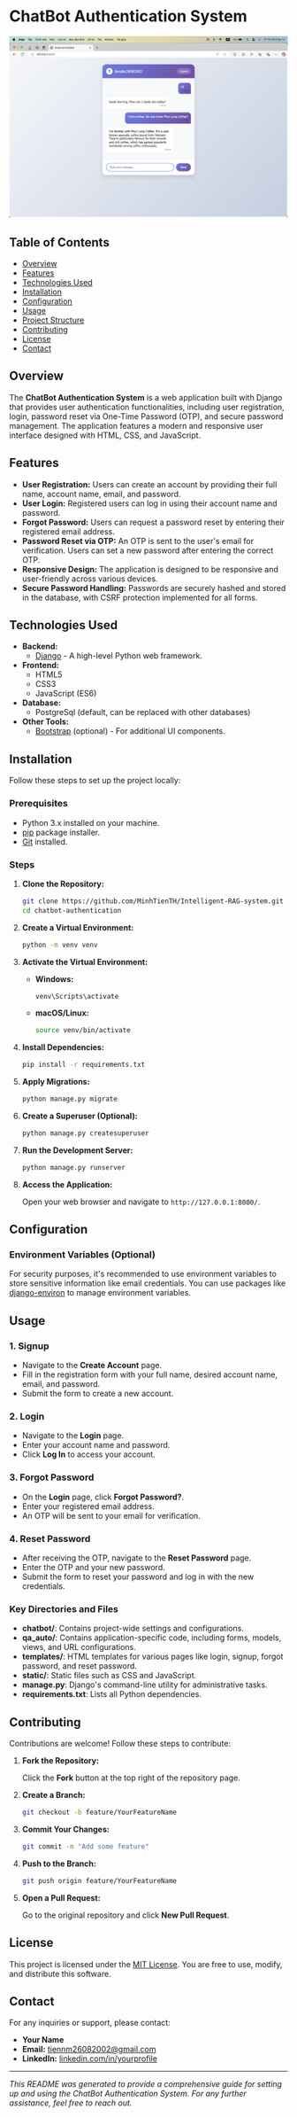 # ChatBot Authentication System

![ChatBot Logo](logo.png) <!-- Replace with your logo path -->

## Table of Contents

- [Overview](#overview)
- [Features](#features)
- [Technologies Used](#technologies-used)
- [Installation](#installation)
- [Configuration](#configuration)
- [Usage](#usage)
- [Project Structure](#project-structure)
- [Contributing](#contributing)
- [License](#license)
- [Contact](#contact)

## Overview

The **ChatBot Authentication System** is a web application built with Django that provides user authentication functionalities, including user registration, login, password reset via One-Time Password (OTP), and secure password management. The application features a modern and responsive user interface designed with HTML, CSS, and JavaScript.

## Features

- **User Registration:** Users can create an account by providing their full name, account name, email, and password.
- **User Login:** Registered users can log in using their account name and password.
- **Forgot Password:** Users can request a password reset by entering their registered email address.
- **Password Reset via OTP:** An OTP is sent to the user's email for verification. Users can set a new password after entering the correct OTP.
- **Responsive Design:** The application is designed to be responsive and user-friendly across various devices.
- **Secure Password Handling:** Passwords are securely hashed and stored in the database, with CSRF protection implemented for all forms.

## Technologies Used

- **Backend:**
  - [Django](https://www.djangoproject.com/) - A high-level Python web framework.
- **Frontend:**
  - HTML5
  - CSS3
  - JavaScript (ES6)
- **Database:**
  - PostgreSql (default, can be replaced with other databases)
- **Other Tools:**
  - [Bootstrap](https://getbootstrap.com/) (optional) - For additional UI components.

## Installation

Follow these steps to set up the project locally:

### Prerequisites

- Python 3.x installed on your machine.
- [pip](https://pip.pypa.io/en/stable/) package installer.
- [Git](https://git-scm.com/) installed.

### Steps

1. **Clone the Repository:**

   ```bash
   git clone https://github.com/MinhTienTH/Intelligent-RAG-system.git
   cd chatbot-authentication
   ```

2. **Create a Virtual Environment:**

   ```bash
   python -m venv venv
   ```

3. **Activate the Virtual Environment:**

   - **Windows:**

     ```bash
     venv\Scripts\activate
     ```

   - **macOS/Linux:**

     ```bash
     source venv/bin/activate
     ```

4. **Install Dependencies:**

   ```bash
   pip install -r requirements.txt
   ```

5. **Apply Migrations:**

   ```bash
   python manage.py migrate
   ```

6. **Create a Superuser (Optional):**

   ```bash
   python manage.py createsuperuser
   ```

7. **Run the Development Server:**

   ```bash
   python manage.py runserver
   ```

8. **Access the Application:**

   Open your web browser and navigate to `http://127.0.0.1:8000/`.

## Configuration

### Environment Variables (Optional)

For security purposes, it's recommended to use environment variables to store sensitive information like email credentials. You can use packages like [django-environ](https://github.com/joke2k/django-environ) to manage environment variables.

## Usage

### 1. **Signup**

- Navigate to the **Create Account** page.
- Fill in the registration form with your full name, desired account name, email, and password.
- Submit the form to create a new account.

### 2. **Login**

- Navigate to the **Login** page.
- Enter your account name and password.
- Click **Log In** to access your account.

### 3. **Forgot Password**

- On the **Login** page, click **Forgot Password?**.
- Enter your registered email address.
- An OTP will be sent to your email for verification.

### 4. **Reset Password**

- After receiving the OTP, navigate to the **Reset Password** page.
- Enter the OTP and your new password.
- Submit the form to reset your password and log in with the new credentials.

### Key Directories and Files

- **chatbot/**: Contains project-wide settings and configurations.
- **qa_auto/**: Contains application-specific code, including forms, models, views, and URL configurations.
- **templates/**: HTML templates for various pages like login, signup, forgot password, and reset password.
- **static/**: Static files such as CSS and JavaScript.
- **manage.py**: Django's command-line utility for administrative tasks.
- **requirements.txt**: Lists all Python dependencies.

## Contributing

Contributions are welcome! Follow these steps to contribute:

1. **Fork the Repository:**

   Click the **Fork** button at the top right of the repository page.

2. **Create a Branch:**

   ```bash
   git checkout -b feature/YourFeatureName
   ```

3. **Commit Your Changes:**

   ```bash
   git commit -m "Add some feature"
   ```

4. **Push to the Branch:**

   ```bash
   git push origin feature/YourFeatureName
   ```

5. **Open a Pull Request:**

   Go to the original repository and click **New Pull Request**.

## License

This project is licensed under the [MIT License](LICENSE). You are free to use, modify, and distribute this software.

## Contact

For any inquiries or support, please contact:

- **Your Name**
- **Email:** tiennm26082002@gmail.com
- **LinkedIn:** [linkedin.com/in/yourprofile](https://www.linkedin.com/in/tiennguyen2608/)

---

*This README was generated to provide a comprehensive guide for setting up and using the ChatBot Authentication System. For any further assistance, feel free to reach out.*
